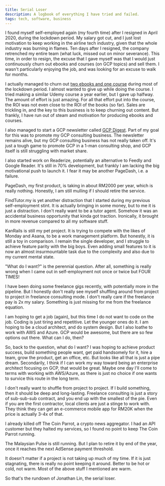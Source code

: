 ```yaml
---
title: Serial Loser
description: A logbook of everything I have tried and failed.
tags: tech, software, business
---
```


I found myself self-employed again (my fourth time) after I resigned in April 2020, during the lockdown period. My salary got cut, and I just lost motivation to keep working in the airline tech industry, given that the whole industry was burning in flames. Ten days after I resigned, the company retrenched my entire team (what luck, missed out on minor severance). This time, in order to resign, the excuse that I gave myself was that I would just continuously churn out ebooks and courses (on GCP topics) and sell them. I wasn't particularly enjoying the job, and was looking for an excuse to walk for months.

I actually managed to churn out [two ebooks and one course](https://store.joncloudgeek.com) during most of the lockdown period. I almost wanted to give up while doing the course. I tried making a similar Udemy course a year earlier, but I gave up halfway. The amount of effort is just amazing. For all that effort put into the course, the ROI was not even close to the ROI of the books (so far). Sales are trickling in, and the key to this business is to keep churning out content. But frankly, I have run out of steam and motivation for producing ebooks and courses.

I also managed to start a GCP newsletter called [GCP Digest](https://gcpdigest.com). Part of my goal for this was to promote my GCP consulting business. The newsletter remains alive, but my GCP consulting business has not really taken off. It's just a tough game to promote GCP in a 1-man consulting shop, and GCP itself is still struggling with market share.

I also started work on Readerize, potentially an alternative to Feedly and Google Reader. It's still in 70% development, but frankly I am lacking the big motivational push to launch it. I fear it may be another PageDash, i.e. a failure.

PageDash, my first product, is taking in about RM2000 per year, which is really nothing. Honestly, I am still mulling if I should retire the service.

FindTutor.my is yet another distraction that I started during my previous self-employment stint. It is actually bringing in some money, but to me it is just a distraction. I don't really want to be a tutor agent. Somehow it was an accidental business opportunity that kinda got traction. Ironically, it brought in more revenue compared to all my software stuff.

KanRails is still my pet project. It is trying to compete with the likes of Monday and Asana, to be a work management platform. But honestly, it is still a toy in comparison. I remain the single developer, and I struggle to achieve feature parity with the big boys. Even adding small features to it is now an almost insurmountable task due to the complexity and also due to my current mental state.

"What do I want?" is the perennial question. After all, something is really wrong when I came out in self-employment not once or twice but FOUR TIMES!

I have been doing some freelance gigs recently, with potentially more in the pipeline. But I honestly don't really see myself shuffling around from project to project in freelance consulting mode. I don't really care if the freelance pay is 2x my salary. Something is just missing for me from the freelance equation.

I am hoping to get a job (again), but this time I do not want to code on the job. Coding is just tiring and repetitive. Let the younger ones do it. I am hoping to be a cloud architect, and do system design. But I also loathe to work with AWS and Azure. GCP would be awesome, but there are so few options out there. What can I do, then?

So, back to the question, what do I want? I was hoping to achieve product success, build something people want, get paid handsomely for it, hire a team, grow the product, get an office, etc. But looks like all that is just a pipe dream. Secondarily, I think if I can work my way toward being an enterprise architect focusing on GCP, that would be great. Maybe one day I'll come to terms with working with AWS/Azure, as there is just no choice if one wants to survice this route in the long term.

I don't really want to shuffle from project to project. If I build something, then it should be deep and long-lasting. Freelance consulting is just a story of sub-sub-sub contract, and you end up with the smallest of the pie. Even if you are the first contractor, local clients are just a stinge to work with. They think they can get an e-commerce mobile app for RM20K when the price is actually 3-4x of that.

I already killed off The Coin Parrot, a crypto news aggregator. I had an API customer but they halted my services, so I found no point to keep The Coin Parrot running.

The Malaysian Pulse is still running. But I plan to retire it by end of the year, once it reaches the next AdSense payment threshold.

It doesn't matter if a project is not taking up much of my time. If it is just stagnating, there is really no point keeping it around. Better to be hot or cold, not warm. Most of the above stuff I mentioned are warm.

So that's the rundown of Jonathan Lin, the serial loser.